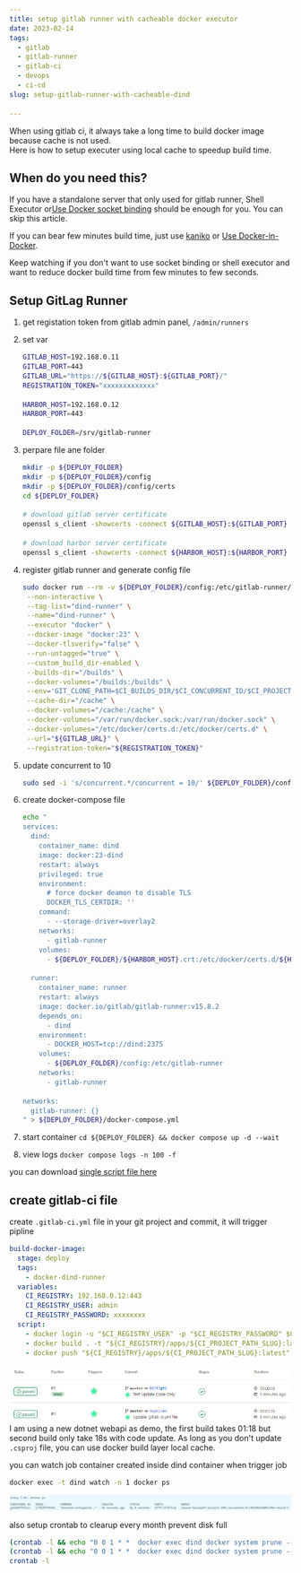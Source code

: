 ```yaml
---
title: setup gitlab runner with cacheable docker executor
date: 2023-02-14
tags:
  - gitlab
  - gitlab-runner
  - gitlab-ci
  - devops
  - ci-cd
slug: setup-gitlab-runner-with-cacheable-dind

---
```


When using gitlab ci, it always take a long time to build docker image because cache is not used.  
Here is how to setup executer using local cache to speedup build time.

<!-- more -->

## When do you need this?

If you have a standalone server that only used for gitlab runner, Shell Executor or[Use Docker socket binding](https://docs.gitlab.com/ee/ci/docker/using_docker_build.html#use-docker-socket-binding) should be enough for you. You can skip this article.

If you can bear few minutes build time, just use [kaniko](https://docs.gitlab.com/ee/ci/docker/using_kaniko.html) or [Use Docker-in-Docker](https://docs.gitlab.com/ee/ci/docker/using_docker_build.html#use-docker-in-docker).

Keep watching if you don't want to use socket binding or shell executor and want to reduce docker build time from few minutes to few seconds.

## Setup GitLag Runner

1. get registation token from gitlab admin panel, `/admin/runners`

2. set var

   ```bash
   GITLAB_HOST=192.168.0.11
   GITLAB_PORT=443
   GITLAB_URL="https://${GITLAB_HOST}:${GITLAB_PORT}/"
   REGISTRATION_TOKEN="xxxxxxxxxxxxx"

   HARBOR_HOST=192.168.0.12
   HARBOR_PORT=443

   DEPLOY_FOLDER=/srv/gitlab-runner
   ```

3. perpare file ane folder

   ```bash
   mkdir -p ${DEPLOY_FOLDER}
   mkdir -p ${DEPLOY_FOLDER}/config
   mkdir -p ${DEPLOY_FOLDER}/config/certs
   cd ${DEPLOY_FOLDER}

   # download gitlab server certificate
   openssl s_client -showcerts -connect ${GITLAB_HOST}:${GITLAB_PORT} < /dev/null 2>/dev/null | sudo openssl x509 -outform PEM > ${DEPLOY_FOLDER}/config/certs/${GITLAB_HOST}.crt

   # download harbor server certificate
   openssl s_client -showcerts -connect ${HARBOR_HOST}:${HARBOR_PORT} < /dev/null 2>/dev/null | sudo openssl x509 -outform PEM > ${DEPLOY_FOLDER}/${HARBOR_HOST}.crt
   ```

4. register gitlab runner and generate config file

   ```bash
   sudo docker run --rm -v ${DEPLOY_FOLDER}/config:/etc/gitlab-runner/ docker.io/gitlab/gitlab-runner:v15.8.2 register \
    --non-interactive \
    --tag-list="dind-runner" \
    --name="dind-runner" \
    --executor "docker" \
    --docker-image "docker:23" \
    --docker-tlsverify="false" \
    --run-untagged="true" \
    --custom_build_dir-enabled \
    --builds-dir="/builds" \
    --docker-volumes="/builds:/builds" \
    --env='GIT_CLONE_PATH=$CI_BUILDS_DIR/$CI_CONCURRENT_ID/$CI_PROJECT_NAME' \
    --cache-dir="/cache" \
    --docker-volumes="/cache:/cache" \
    --docker-volumes="/var/run/docker.sock:/var/run/docker.sock" \
    --docker-volumes="/etc/docker/certs.d:/etc/docker/certs.d" \
    --url="${GITLAB_URL}" \
    --registration-token="${REGISTRATION_TOKEN}"
   ```

5. update concurrent to 10

   ```bash
   sudo sed -i 's/concurrent.*/concurrent = 10/' ${DEPLOY_FOLDER}/config/config.toml
   ```

6. create docker-compose file

   ```bash
   echo "
   services:
     dind:
       container_name: dind
       image: docker:23-dind
       restart: always
       privileged: true
       environment:
         # force docker deamon to disable TLS
         DOCKER_TLS_CERTDIR: ''
       command:
         - --storage-driver=overlay2
       networks:
         - gitlab-runner
       volumes:
         - ${DEPLOY_FOLDER}/${HARBOR_HOST}.crt:/etc/docker/certs.d/${HARBOR_HOST}/ca.crt

     runner:
       container_name: runner
       restart: always
       image: docker.io/gitlab/gitlab-runner:v15.8.2
       depends_on:
         - dind
       environment:
         - DOCKER_HOST=tcp://dind:2375
       volumes:
         - ${DEPLOY_FOLDER}/config:/etc/gitlab-runner
       networks:
         - gitlab-runner

   networks:
     gitlab-runner: {}
   " > ${DEPLOY_FOLDER}/docker-compose.yml
   ```

7. start container `cd ${DEPLOY_FOLDER} && docker compose up -d --wait`
8. view logs `docker compose logs -n 100 -f`

you can download [single script file here]("setup_gitlab_runner/setup_gitlab_runnere.txt")

## create gitlab-ci file

create `.gitlab-ci.yml` file in your git project and commit, it will trigger pipline

```yaml
build-docker-image:
  stage: deploy
  tags:
    - docker-dind-runner
  variables:
    CI_REGISTRY: 192.168.0.12:443
    CI_REGISTRY_USER: admin
    CI_REGISTRY_PASSWORD: xxxxxxxx
  script:
    - docker login -u "$CI_REGISTRY_USER" -p "$CI_REGISTRY_PASSWORD" $CI_REGISTRY
    - docker build . -t "${CI_REGISTRY}/apps/${CI_PROJECT_PATH_SLUG}:latest" --build-arg BUILDKIT_INLINE_CACHE=1
    - docker push "${CI_REGISTRY}/apps/${CI_PROJECT_PATH_SLUG}:latest"
```

![](setup_gitlab_runner/gitlab_pipline_result.png)
I am using a new dotnet webapi as demo, the first build takes 01:18 but second build only take 18s with code update. As long as you don't update `.csproj` file, you can use docker build layer local cache.

you can watch job container created inside dind container when trigger job

```bash
docker exec -t dind watch -n 1 docker ps
```

![](setup_gitlab_runner/dind_docker_ps.png)

also setup crontab to clearup every month prevent disk full

```bash
(crontab -l && echo "0 0 1 * *  docker exec dind docker system prune --all --force --filter 'until=168h'") | crontab -
(crontab -l && echo "0 0 1 * *  docker exec dind docker system prune --all --force --volumes") | crontab -
crontab -l
```

